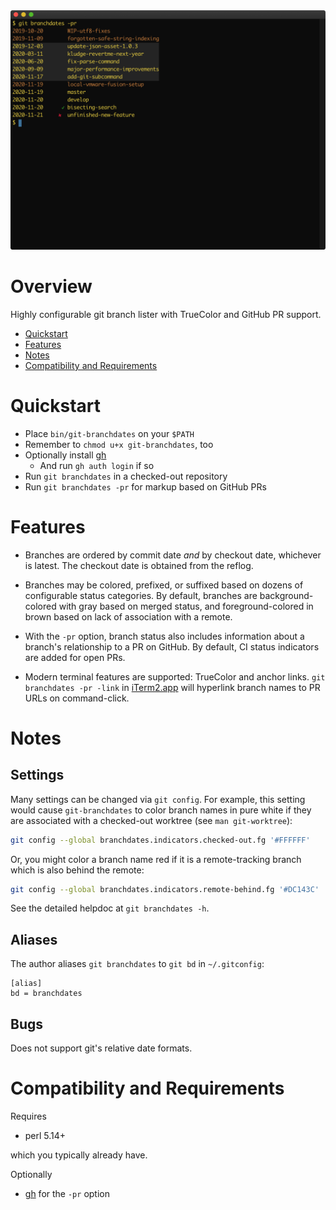 <a href="doc/images/git-branchdates-example.png">
    <img src="doc/images/git-branchdates-example.png" width=600/>
</a>

# Overview

Highly configurable git branch lister with TrueColor and GitHub PR support.

 * [Quickstart](#quickstart)
 * [Features](#Features)
 * [Notes](#notes)
 * [Compatibility and Requirements](#compatibility-and-requirements)

# Quickstart

 * Place `bin/git-branchdates` on your `$PATH`
 * Remember to `chmod u+x git-branchdates`, too
 * Optionally install [gh](https://github.com/cli/cli)
   * And run `gh auth login` if so
 * Run `git branchdates` in a checked-out repository
 * Run `git branchdates -pr` for markup based on GitHub PRs

# Features

 * Branches are ordered by commit date *and* by checkout date, whichever is
   latest.  The checkout date is obtained from the reflog.

 * Branches may be colored, prefixed, or suffixed based on dozens of configurable
   status categories.  By default, branches are background-colored with gray
   based on merged status, and foreground-colored in brown based on lack of
   association with a remote.

 * With the `-pr` option, branch status also includes information about a
   branch's relationship to a PR on GitHub.  By default, CI status indicators
   are added for open PRs.

 * Modern terminal features are supported: TrueColor and anchor links.
   `git branchdates -pr -link` in [iTerm2.app](https://iterm2.com) will
   hyperlink branch names to PR URLs on command-click.

# Notes

## Settings

Many settings can be changed via `git config`.  For example, this setting
would cause `git-branchdates` to color branch names in pure white if they
are associated with a checked-out worktree (see `man git-worktree`):

```bash
git config --global branchdates.indicators.checked-out.fg '#FFFFFF'
```

Or, you might color a branch name red if it is a remote-tracking branch
which is also behind the remote:

```bash
git config --global branchdates.indicators.remote-behind.fg '#DC143C'
```

See the detailed helpdoc at `git branchdates -h`.

## Aliases

The author aliases `git branchdates` to `git bd` in `~/.gitconfig`:

```
[alias]
bd = branchdates
```

## Bugs

Does not support git's relative date formats.

# Compatibility and Requirements

Requires

 * perl 5.14+

which you typically already have.

Optionally

 * [gh](https://github.com/cli/cli) for the `-pr` option
